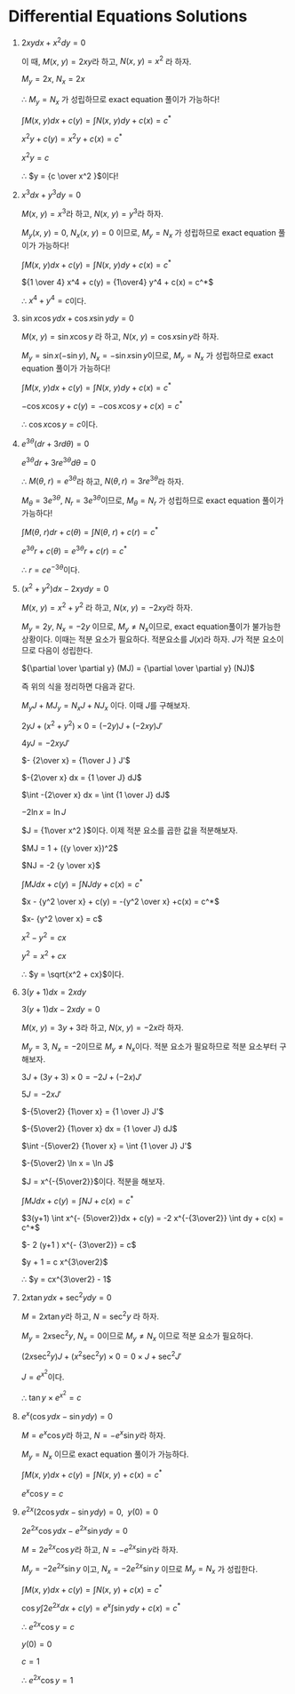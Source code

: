 # Differential Equations Solutions

1. $2xy dx + x^2 dy = 0$
    
    이 때, $M(x, ~y) = 2xy$라 하고, $N(x,~y) = x^2$ 라 하자. 
    
    $M_y = 2x$,  $N_x = 2x$
    
    ∴ $M_y = N_x$ 가 성립하므로 exact equation 풀이가 가능하다! 
    
    $\int M(x, ~y) dx + c(y) = \int N(x, ~y) dy + c(x) = c^*$
    
    $x^2 y + c(y) = x^2y + c(x) = c^*$
    
    $x^2 y = c$
    
    ∴ $y = {c \over x^2 }$이다! 
    

2. $x^3 dx + y^3 dy = 0$
    
    $M(x,~y) = x^3$라 하고, $N(x,~y) = y^3$라 하자. 
    
    $M_y (x, ~y) = 0$, $N_x (x, ~y) = 0$ 이므로, $M_y = N_x$ 가 성립하므로 exact equation 풀이가 가능하다!
    
    $\int M(x,~y) dx + c(y) = \int N(x,~y) dy + c(x)  = c^*$
    
    ${1 \over 4} x^4 + c(y) = {1\over4} y^4 + c(x) = c^*$
    
    ∴ $x^4 + y^4 = c$이다. 
    

3. $\sin x \cos y dx  + \cos x  \sin y dy = 0$
    
    $M(x, ~y) = \sin x \cos y$ 라 하고, $N(x,~y) = \cos x \sin y$라 하자. 
    
    $M_y = \sin x (- \sin y )$, $N_x = -\sin x \sin y$이므로, $M_y = N_x$ 가 성립하므로 exact equation 풀이가 가능하다!
    
    $\int M(x, ~y) dx + c(y) = \int N(x, ~y) dy + c(x) = c^*$
    
    $-\cos x \cos y + c(y) = -\cos x  \cos y + c(x) = c^*$
    
    ∴ $\cos x \cos y = c$이다.
    
4. $e^{3 \theta} (dr + 3r d \theta ) = 0$
    
    $e^{3 \theta} dr + 3re^{3 \theta} d \theta = 0$
    
    ∴ $M(\theta,~r) = e^{3\theta}$라 하고, $N( \theta, r ) = 3r e^{3 \theta}$라 하자. 
    
    $M_{\theta} = 3e^{3 \theta}$, $N_{r} = 3e^{3 \theta}$이므로, $M_{\theta} = N_r$ 가 성립하므로 exact equation 풀이가 가능하다! 
    
    $\int M(\theta,~r) dr + c(\theta) = \int N(\theta, ~r) + c(r) = c^*$
    
    $e^{3 \theta} r + c(\theta) = e^{3 \theta} r + c(r) = c^*$
    
    ∴ $r = c e^{-3\theta}$이다. 
    
5. $(x^2 + y^2 ) dx - 2xy dy = 0$
    
    $M(x,~y) = x^2 + y^2$ 라 하고,  $N(x, ~y) = -2xy$라 하자. 
    
    $M_y = 2y$,  $N_x = -2y$ 이므로, $M_y \not= N_x$이므로, exact equation풀이가 불가능한 상황이다. 이때는 적분 요소가 필요하다. 적분요소를 $J(x)$라 하자. $J$가 적분 요소이므로 다음이 성립한다. 
    
    ${\partial \over \partial y} (MJ) = {\partial \over \partial y} (NJ)$
    
    즉 위의 식을 정리하면 다음과 같다. 
    
    $M_y J  + MJ_y = N_x J + NJ_x$  이다. 이때 $J$를 구해보자. 
    
    $2y J + (x^2 + y^2) \times 0 =  (-2y)J + (-2xy) J'$
    
    $4y J = -2xyJ'$
    
    $- {2\over x} = {1\over J } J'$
    
    $-{2\over x} dx = {1 \over J} dJ$ 
    
    $\int -{2\over x} dx = \int {1 \over J} dJ$ 
    
    $-2 \ln x = \ln J$
    
    $J = {1\over x^2 }$이다. 이제 적분 요소를 곱한 값을 적분해보자. 
    
    $MJ = 1 + ({y \over x})^2$
    
    $NJ = -2 {y \over x}$
    
    $\int MJ dx + c(y) = \int NJ dy + c(x)  = c^*$
    
    $x - {y^2 \over x} + c(y) = -{y^2 \over x} +c(x) = c^*$
    
    $x- {y^2 \over x} = c$
    
    $x^2 - y^2 = cx$
    
    $y^2 = x^2 + cx$ 
    
    ∴ $y = \sqrt{x^2 + cx}$이다. 
    
6. $3(y+1) dx = 2x dy$ 
    
    $3(y+1)dx -2x dy = 0$
    
    $M(x,~y) = 3y+3$라 하고, $N(x,~y) = -2x$라 하자.
    
    $M_y = 3 ,~N_x = -2$이므로 $M_y \not= N_x$이다. 적분 요소가 필요하므로 적분 요소부터 구해보자. 
    
    $3J + (3y + 3) \times 0 = -2J + (-2x) J'$
    
    $5J = -2xJ'$
    
    $-{5\over2} {1\over x}  = {1 \over J} J'$
    
    $-{5\over2} {1\over x} dx  = {1 \over J} dJ$
    
    $\int -{5\over2} {1\over x}  = \int {1 \over J} J'$
    
    $-{5\over2} \ln x = \ln J$
    
    $J = x^{-{5\over2}}$이다. 적분을 해보자. 
    
    $\int MJ dx + c(y) = \int NJ + c(x) = c^*$
    
    $3(y+1) \int x^{- {5\over2}}dx + c(y) = -2 x^{-{3\over2}} \int dy + c(x) = c^*$
    
    $- 2 (y+1 ) x^{- {3\over2}} = c$
    
    $y + 1 = c x^{3\over2}$
    
    ∴ $y = cx^{3\over2} - 1$
    
7. $2x \tan y dx + \sec^2 y dy = 0$
    
    $M  = 2x \tan y$라 하고, $N = \sec^2 y$ 라 하자. 
    
    $M_y = 2x \sec^2 y ,~N_x = 0$이므로 $M_y \not= N_x$ 이므로 적분 요소가 필요하다. 
    
    $(2x \sec^2 y) J + (x^2 \sec^2 y) \times 0 =  0 \times J + \sec^2 J'$
    
    $J = e^{x^2}$이다. 
    
    ∴ $\tan y \times e^{x^2} = c$
    
8. $e^x (\cos y dx - \sin y dy ) = 0$
    
    $M = e^x \cos y$라 하고, $N = -e^x \sin y$라 하자.
    
    $M_y = N_x$ 이므로 exact equation 풀이가 가능하다. 
    
    $\int M(x,~y) dx + c(y) = \int N(x, ~y) + c(x) = c^*$ 
    
    $e^x \cos y = c$
    
9. $e^{2x} (2 \cos y dx - \sin y dy ) = 0, ~~y(0) = 0$ 
    
    $2e^{2x} \cos y dx - e^{2x}\sin y dy =0$
    
    $M = 2e^{2x}\cos y$라 하고, $N = -e^{2x} \sin y$라 하자. 
    
    $M_y = -2e^{2x}\sin y$ 이고, $N_x = -2e^{2x} \sin y$ 이므로 $M_y = N_x$ 가 성립한다. 
    
    $\int M(x,~y) dx + c(y) = \int N(x, ~y) + c(x) = c^*$ 
    
    $\cos y \int 2e^{2x} dx +c(y) = e^x \int \sin y dy + c(x) = c^*$
    
    ∴ $e^{2x} \cos y = c$
    
    $y(0) = 0$
    
    $c = 1$
    
    ∴ $e^{2x} \cos y  =1$
    


